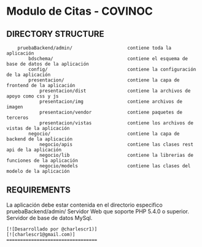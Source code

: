 Modulo de Citas - COVINOC
============================

DIRECTORY STRUCTURE
-------------------

		pruebaBackend/admin/					contiene toda la aplicación
			bdschema/							contiene el esquema de base de datos de la aplicación
			config/								contiene la configuración de la aplicación
			presentacion/						contiene la capa de frontend de la aplicación
				presentacion/dist				contiene la archivos de apoyo como css y js
				presentacion/img				contiene archivos de imagen
				presentacion/vendor				contiene paquetes de terceros
				presentacion/vistas				contiene los archivos de vistas de la aplicación
			negocio/							contiene la capa de backend de la aplicación
				negocio/apis					contiene las clases rest api de la aplicación
				negocio/lib						contiene la librerias de funciones de la aplicación
				negocio/models					contiene las clases del modelo de la aplicación

REQUIREMENTS
------------

La aplicación debe estar contenida en el directorio especifico pruebaBackend/admin/
Servidor Web que soporte PHP 5.4.0 o superior.
Servidor de base de datos MySql.

~~~~~~~~~~~~~~~~~~~~~~~~~~~~~~~~~
[![Desarrollado por @charlescr1)]
[![charlescr1@gmail.com)]
=================================

